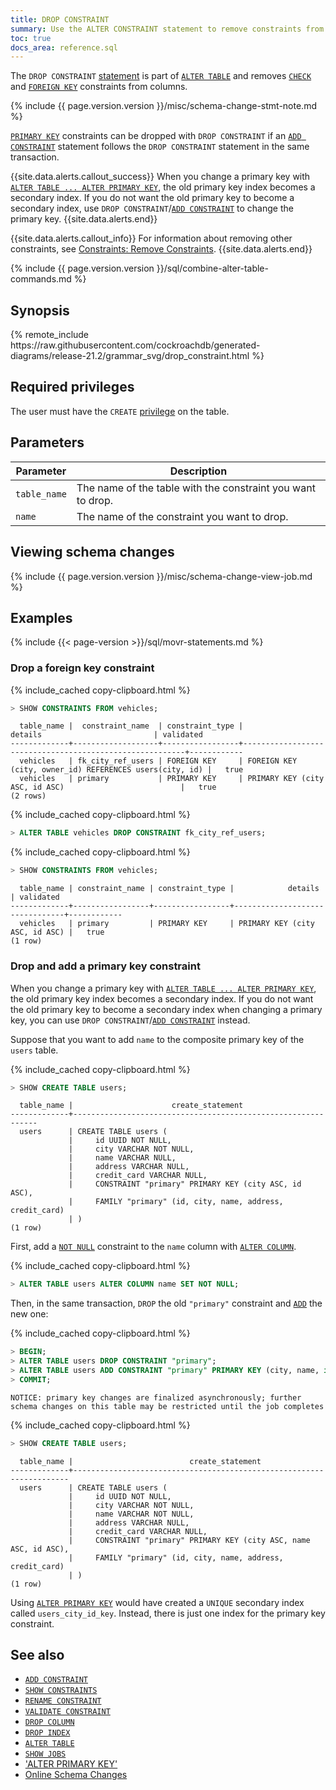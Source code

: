 ```yaml
---
title: DROP CONSTRAINT
summary: Use the ALTER CONSTRAINT statement to remove constraints from columns.
toc: true
docs_area: reference.sql
---
```


The `DROP CONSTRAINT` [statement](sql-statements.html) is part of [`ALTER TABLE`](alter-table.html) and removes [`CHECK`](check.html) and [`FOREIGN KEY`](foreign-key.html) constraints from columns.

{% include {{ page.version.version }}/misc/schema-change-stmt-note.md %}

[`PRIMARY KEY`](primary-key.html) constraints can be dropped with `DROP CONSTRAINT` if an [`ADD CONSTRAINT`](add-constraint.html) statement follows the `DROP CONSTRAINT` statement in the same transaction.

{{site.data.alerts.callout_success}}
When you change a primary key with [`ALTER TABLE ... ALTER PRIMARY KEY`](alter-primary-key.html), the old primary key index becomes a secondary index. If you do not want the old primary key to become a secondary index, use `DROP CONSTRAINT`/[`ADD CONSTRAINT`](add-constraint.html) to change the primary key.
{{site.data.alerts.end}}

{{site.data.alerts.callout_info}}
For information about removing other constraints, see [Constraints: Remove Constraints](constraints.html#remove-constraints).
{{site.data.alerts.end}}

{% include {{ page.version.version }}/sql/combine-alter-table-commands.md %}

## Synopsis

<div>{% remote_include https://raw.githubusercontent.com/cockroachdb/generated-diagrams/release-21.2/grammar_svg/drop_constraint.html %}</div>

## Required privileges

The user must have the `CREATE` [privilege](security-reference/authorization.html#managing-privileges) on the table.

## Parameters

 Parameter | Description
-----------|-------------
 `table_name` | The name of the table with the constraint you want to drop.
 `name` | The name of the constraint you want to drop.

## Viewing schema changes

{% include {{ page.version.version }}/misc/schema-change-view-job.md %}

## Examples

{% include {{< page-version >}}/sql/movr-statements.md %}

### Drop a foreign key constraint

{% include_cached copy-clipboard.html %}
~~~ sql
> SHOW CONSTRAINTS FROM vehicles;
~~~

~~~
  table_name |  constraint_name  | constraint_type |                         details                         | validated
-------------+-------------------+-----------------+---------------------------------------------------------+------------
  vehicles   | fk_city_ref_users | FOREIGN KEY     | FOREIGN KEY (city, owner_id) REFERENCES users(city, id) |   true
  vehicles   | primary           | PRIMARY KEY     | PRIMARY KEY (city ASC, id ASC)                          |   true
(2 rows)
~~~

{% include_cached copy-clipboard.html %}
~~~ sql
> ALTER TABLE vehicles DROP CONSTRAINT fk_city_ref_users;
~~~

{% include_cached copy-clipboard.html %}
~~~ sql
> SHOW CONSTRAINTS FROM vehicles;
~~~

~~~
  table_name | constraint_name | constraint_type |            details             | validated
-------------+-----------------+-----------------+--------------------------------+------------
  vehicles   | primary         | PRIMARY KEY     | PRIMARY KEY (city ASC, id ASC) |   true
(1 row)
~~~

### Drop and add a primary key constraint

When you change a primary key with [`ALTER TABLE ... ALTER PRIMARY KEY`](alter-primary-key.html), the old primary key index becomes a secondary index. If you do not want the old primary key to become a secondary index when changing a primary key, you can use `DROP CONSTRAINT`/[`ADD CONSTRAINT`](add-constraint.html) instead.

Suppose that you want to add `name` to the composite primary key of the `users` table.

{% include_cached copy-clipboard.html %}
~~~ sql
> SHOW CREATE TABLE users;
~~~

~~~
  table_name |                      create_statement
-------------+--------------------------------------------------------------
  users      | CREATE TABLE users (
             |     id UUID NOT NULL,
             |     city VARCHAR NOT NULL,
             |     name VARCHAR NULL,
             |     address VARCHAR NULL,
             |     credit_card VARCHAR NULL,
             |     CONSTRAINT "primary" PRIMARY KEY (city ASC, id ASC),
             |     FAMILY "primary" (id, city, name, address, credit_card)
             | )
(1 row)
~~~

First, add a [`NOT NULL`](not-null.html) constraint to the `name` column with [`ALTER COLUMN`](alter-column.html).

{% include_cached copy-clipboard.html %}
~~~ sql
> ALTER TABLE users ALTER COLUMN name SET NOT NULL;
~~~

Then, in the same transaction, `DROP` the old `"primary"` constraint and [`ADD`](add-constraint.html) the new one:

{% include_cached copy-clipboard.html %}
~~~ sql
> BEGIN;
> ALTER TABLE users DROP CONSTRAINT "primary";
> ALTER TABLE users ADD CONSTRAINT "primary" PRIMARY KEY (city, name, id);
> COMMIT;
~~~

~~~
NOTICE: primary key changes are finalized asynchronously; further schema changes on this table may be restricted until the job completes
~~~

{% include_cached copy-clipboard.html %}
~~~ sql
> SHOW CREATE TABLE users;
~~~

~~~
  table_name |                          create_statement
-------------+---------------------------------------------------------------------
  users      | CREATE TABLE users (
             |     id UUID NOT NULL,
             |     city VARCHAR NOT NULL,
             |     name VARCHAR NOT NULL,
             |     address VARCHAR NULL,
             |     credit_card VARCHAR NULL,
             |     CONSTRAINT "primary" PRIMARY KEY (city ASC, name ASC, id ASC),
             |     FAMILY "primary" (id, city, name, address, credit_card)
             | )
(1 row)
~~~

Using [`ALTER PRIMARY KEY`](alter-primary-key.html) would have created a `UNIQUE` secondary index called `users_city_id_key`. Instead, there is just one index for the primary key constraint.

## See also

- [`ADD CONSTRAINT`](add-constraint.html)
- [`SHOW CONSTRAINTS`](show-constraints.html)
- [`RENAME CONSTRAINT`](rename-constraint.html)
- [`VALIDATE CONSTRAINT`](validate-constraint.html)
- [`DROP COLUMN`](drop-column.html)
- [`DROP INDEX`](drop-index.html)
- [`ALTER TABLE`](alter-table.html)
- [`SHOW JOBS`](show-jobs.html)
- ['ALTER PRIMARY KEY'](alter-primary-key.html)
- [Online Schema Changes](online-schema-changes.html)
